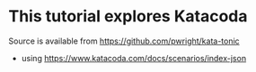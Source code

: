 # This tutorial explores Katacoda

Source is available from https://github.com/pwright/kata-tonic

* using https://www.katacoda.com/docs/scenarios/index-json
